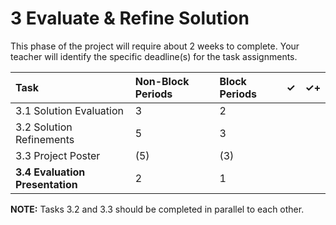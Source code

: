 # 3 Evaluate & Refine Solution

This phase of the project will require about 2 weeks to complete. Your teacher will identify the specific deadline\(s\) for the task assignments.

| Task | Non-Block Periods | Block Periods | ✓ | ✓+ |
| :--- | :--- | :--- | :--- | :--- |
| 3.1 Solution Evaluation | 3 | 2 |  |  |
| 3.2 Solution Refinements | 5 | 3 |  |  |
| 3.3 Project Poster | \(5\) | \(3\) |  |  |
| **3.4 Evaluation Presentation** | 2 | 1 |  |  |

**NOTE:** Tasks 3.2 and 3.3 should be completed in parallel to each other.

